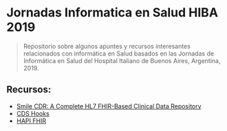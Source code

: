 # Jornadas Informatica en Salud HIBA 2019
> Repositorio sobre algunos apuntes y recursos interesantes relacionados con informática en Salud basados en las Jornadas de Informática en Salud del Hospital Italiano de Buenos Aires, Argentina, 2019.

## Recursos:
* [Smile CDR: A Complete HL7 FHIR-Based Clinical Data Repository](https://smilecdr.com/)
* [CDS Hooks](https://cds-hooks.org/)
* [HAPI FHIR](https://hapifhir.io/)